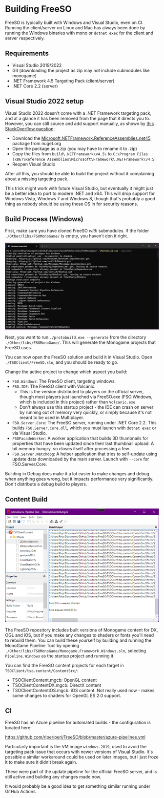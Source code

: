 # Building FreeSO

FreeSO is typically built with Windows and Visual Studio, even on CI. Running the client/server on Linux and Mac has always been done by running the Windows binaries with mono or `dotnet exec` for the client and server respectively.

## Requirements

- Visual Studio 2019/2022
- Git (downloading the project as zip may not include submodules like monogame)
- .NET Framework 4.5 Targeting Pack (client/server)
- .NET Core 2.2 (server)

## Visual Studio 2022 setup

Visual Studio 2022 doesn't come with a .NET Framework targeting pack, and at a glance it has been removed from the page that it directs you to. However, you can still source and add support manually, as shown by [this StackOverflow question](https://stackoverflow.com/questions/70022194/open-net-framework-4-5-project-in-vs-2022-is-there-any-workaround):

- Download the [Microsoft.NETFramework.ReferenceAssemblies.net45](https://www.nuget.org/packages/microsoft.netframework.referenceassemblies.net45) package from nuget.org
- Open the package as a zip (you may have to rename it to .zip)
- Copy the files from `build\.NETFramework\v4.5\` to `C:\Program Files (x86)\Reference Assemblies\Microsoft\Framework\.NETFramework\v4.5`
- Reopen Visual Studio

After all this, you should be able to build the project without it complaining about a missing targeting pack.

This trick might work with future Visual Studio, but eventually it might just be a better idea to port to modern .NET and x64. This will drop support for Windows Vista, Windows 7 and Windows 8, though that's probably a good thing as nobody should be using those OS in <current year> for security reasons.

## Build Process (Windows)

First, make sure you have cloned FreeSO _with_ submodules. If the folder `./Other/libs/FSOMonoGame/` is empty, you haven't don it right.

![Protobuild running in PowerShell](./media/protobuild.png)

Next, you want to run `./protobuild.exe --generate` from the directory `./Other/libs/FSOMonoGame/`. This will generate the Monogame projects that FreeSO uses.

You can now open the FreeSO solution and build it in Visual Studio. Open `./TSOClient/FreeSO.sln`, and you should be ready to go.

Change the active project to change which aspect you build:
- `FSO.Windows`: The FreeSO client, targeting windows.
- `FSO.IDE`: The FreeSO client with Volcanic.
  - This is the version distributed to players on the official server, though most players just launched via FreeSO.exe (FSO.Windows, which is included in this project) rather than `Volcanic.exe`.
  - Don't always use this startup project - the IDE can crash on server by running out of memory very quickly, or simply because it's not meant to be used in Multiplayer.
- `FSO.Server.Core`: The FreeSO server, running under .NET Core 2.2. This builds `FSO.Server.Core.dll`, which you must launch with `dotnet exec` or via Visual Studio.
- `FSOFacadeWorker`: A worker application that builds 3D thumbnails for properties that have been updated since their last thumbnail upload. A bit memory hungry, so closes itself after processing a few.
- `FSO.Server.Watchdog`: A helper application that tries to self-update using update data downloaded by the main server. Launch with `--core` for FSO.Server.Core.

Building in Debug does make it a lot easier to make changes and debug when anything goes wrong, but it impacts performance very significantly. Don't distribute a debug build to players.

## Content Build

![MonoGame Pipeline Tool](./media/pipeline.png)

The FreeSO repository includes built versions of Monogame content for DX, OGL and iOS, but if you make any changes to shaders or fonts you'll need to rebuild them. You can build these yourself by building and running the MonoGame Pipeline Tool by opening `./Other/libs/FSOMonoGame/Monogame.Framework.Windows.sln`, selecting `Pipeline.Windows` as the startup project and running it.

You can find the FreeSO content projects for each target in `TSOClient/tso.content/ContentSrc/`:

- TSOClientContent.mgcb: OpenGL content
- TSOClientContentDX.mgcb: DirectX content
- TSOClientContentiOS.mgcb: iOS content. Not really used now - makes some changes to shaders for OpenGL ES 2.0 support.

## CI

FreeSO has an Azure pipeline for automated builds - the configuration is located here:

https://github.com/riperiperi/FreeSO/blob/master/azure-pipelines.yml

Particularly important is the VM image `windows-2019`, used to avoid the targeting pack issue that occurs with newer versions of Visual Studio. It's possible a similar workaround could be used on later images, but I just froze it to make sure it didn't break again.

These were part of the update pipeline for the official FreeSO server, and is still active and building any changes made now.

It would probably be a good idea to get something similar running under GitHub Actions.